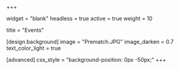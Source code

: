 +++

widget = "blank"
headless = true
active = true
weight = 10

title = "Events"

[design.background]
image = "Prematch.JPG"
image_darken = 0.7
text_color_light = true

[advanced]
css_style = "background-position: 0px -50px;"
+++
